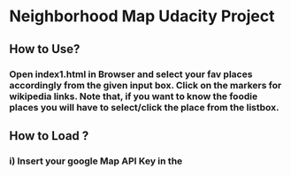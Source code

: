 # Neighborhood Map Udacity Project

## How to Use?

### Open index1.html in Browser and select your fav places accordingly from the given input box. Click on the markers for wikipedia links. Note that, if you want to know the foodie places you will have to select/click the place from the listbox.

## How to Load ?

### i) Insert your google Map API Key in the <script> bottom of the index1.html.

### ii) Open the index1.html in browser.

## Project Includes:

### 1) App.js

#### The main javascript file which include:

##### i) ViewModel
##### ii) initMap function which initialzes the map
##### iii) includes function like 

#####		initMap:
#####		populateInfoWindow:
#####		showInfo:
#####		callback:
#####		restroMarker:


### 2) index1.html

#### 

### Knockout.js

####

### Google Map API Services

####

